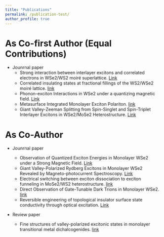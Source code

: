 ```yaml
---
title: "Publications"
permalink: /publication-test/
author_profile: true
---
```


As Co-first Author (Equal Contributions)
======

* Jounrnal paper
  * Strong interaction between interlayer excitons and correlated electrons in WSe2/WS2 moiré superlattice. [Link](https://www.nature.com/articles/s41467-021-23732-6)
  * Correlated insulating states at fractional fillings of the WS2/WSe2 moiré lattice. [link](https://www.nature.com/articles/s41567-021-01171-w)
  * Phonon-exciton Interactions in WSe2 under a quantizing magnetic field. [Link](https://www.nature.com/articles/s41467-020-16934-x)
  * Metasurface Integrated Monolayer Exciton Polariton. [link](https://pubs.acs.org/doi/abs/10.1021/acs.nanolett.0c01624)
  * Giant Valley-Zeeman Splitting from Spin-Singlet and Spin-Triplet Interlayer Excitons in WSe2/MoSe2 Heterostructure. [Link](https://pubs.acs.org/doi/abs/10.1021/acs.nanolett.9b04528)

As Co-Author 
======

* Jounrnal paper
  * Observation of Quantized Exciton Energies in Monolayer WSe2 under a Strong Magnetic Field. [Link](https://journals.aps.org/prx/abstract/10.1103/PhysRevX.10.021024)
  * Giant Valley-Polarized Rydberg Excitons in Monolayer WSe2 Revealed by Magneto-photocurrent Spectroscopy. [Link](https://pubs.acs.org/doi/abs/10.1021/acs.nanolett.0c03167)
  * Electrical switching between exciton dissociation to exciton funneling in MoSe2/WS2 heterostructure. [link](https://www.nature.com/articles/s41467-020-16419-x)
  * Direct Observation of Gate-Tunable Dark Trions in Monolayer WSe2. [link](https://pubs.acs.org/doi/abs/10.1021/acs.nanolett.9b02132)
  * Reversible engineering of topological insulator surface state conductivity through optical excitation. [Link](https://iopscience.iop.org/article/10.1088/1361-6528/abde01/meta)

* Review paper
  * Fine structures of valley-polarized excitonic states in monolayer transitional metal dichalcogenides. [link](https://www.degruyter.com/document/doi/10.1515/nanoph-2020-0054/html)



